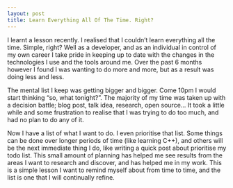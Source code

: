 ```yaml
---
layout: post
title: Learn Everything All Of The Time. Right?
---
```


I learnt a lesson recently. I realised that I couldn’t learn everything all the time. Simple, right? Well as a developer, and as an individual in control of my own career I take pride in keeping up to date with the changes in the technologies I use and the tools around me. Over the past 6 months however I found I was wanting to do more and more, but as a result was doing less and less.

The mental list I keep was getting bigger and bigger. Come 10pm I would start thinking “so, what tonight?”. The majority of my time was taken up with a decision battle; blog post, talk idea, research, open source… It took a little while and some frustration to realise that I was trying to do too much, and had no plan to do any of it.

Now I have a list of what I want to do. I even prioritise that list. Some things can be done over longer periods of time (like learning C++), and others will be the next immediate thing I do, like writing a quick post about prioritise my todo list. This small amount of planning has helped me see results from the areas I want to research and discover, and has helped me in my work. This is a simple lesson I want to remind myself about from time to time, and the list is one that I will continually refine.
